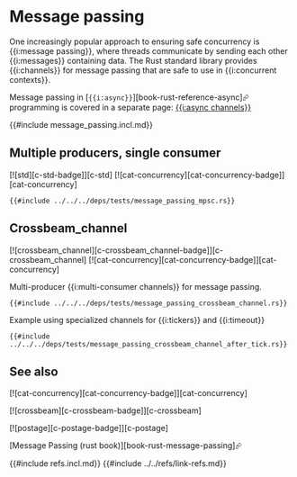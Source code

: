 # Message passing

One increasingly popular approach to ensuring safe concurrency is {{i:message passing}}, where threads communicate by sending each other {{i:messages}} containing data. The Rust standard library provides {{i:channels}} for message passing that are safe to use in {{i:concurrent contexts}}.

Message passing in [`{{i:async}}`][book-rust-reference-async]⮳ programming is covered in a separate page: [{{i:async channels}}](../asynchronous/async_channels.md)

{{#include message_passing.incl.md}}

## Multiple producers, single consumer

[![std][c-std-badge]][c-std]  [![cat-concurrency][cat-concurrency-badge]][cat-concurrency]

```rust,editable
{{#include ../../../deps/tests/message_passing_mpsc.rs}}
```

## Crossbeam_channel

[![crossbeam_channel][c-crossbeam_channel-badge]][c-crossbeam_channel]  [![cat-concurrency][cat-concurrency-badge]][cat-concurrency]

Multi-producer {{i:multi-consumer channels}} for message passing.

```rust,editable,mdbook-runnable
{{#include ../../../deps/tests/message_passing_crossbeam_channel.rs}}
```

Example using specialized channels for {{i:tickers}} and {{i:timeout}}

```rust,editable,mdbook-runnable
{{#include ../../../deps/tests/message_passing_crossbeam_channel_after_tick.rs}}
```

## See also

[![cat-concurrency][cat-concurrency-badge]][cat-concurrency]

[![crossbeam][c-crossbeam-badge]][c-crossbeam]

[![postage][c-postage-badge]][c-postage]

[Message Passing (rust book)][book-rust-message-passing]⮳

{{#include refs.incl.md}}
{{#include ../../refs/link-refs.md}}
